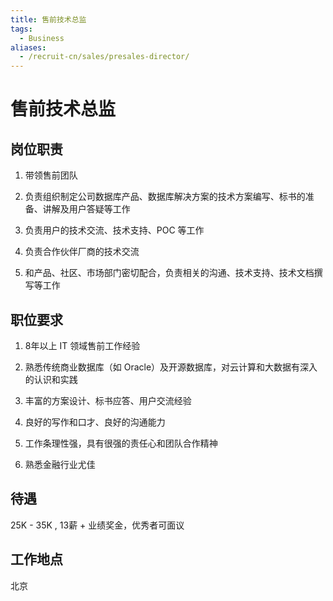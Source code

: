 ```yaml
---
title: 售前技术总监
tags:
  - Business
aliases:
  - /recruit-cn/sales/presales-director/
---
```


# 售前技术总监

## 岗位职责

1. 带领售前团队

2. 负责组织制定公司数据库产品、数据库解决方案的技术方案编写、标书的准备、讲解及用户答疑等工作

3. 负责用户的技术交流、技术支持、POC 等工作

4. 负责合作伙伴厂商的技术交流

5. 和产品、社区、市场部门密切配合，负责相关的沟通、技术支持、技术文档撰写等工作

## 职位要求

1. 8年以上 IT 领域售前工作经验

2. 熟悉传统商业数据库（如 Oracle）及开源数据库，对云计算和大数据有深入的认识和实践

3. 丰富的方案设计、标书应答、用户交流经验

4. 良好的写作和口才、良好的沟通能力

5. 工作条理性强，具有很强的责任心和团队合作精神

6. 熟悉金融行业尤佳

## 待遇

25K - 35K , 13薪 + 业绩奖金，优秀者可面议

## 工作地点

北京
